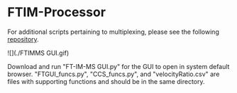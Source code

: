 # FTIM-Processor

For additional scripts pertaining to multiplexing, please see the following 
[repository](https://github.com/bhclowers/DAMS/tree/master/Ion%20Multiplexing).

![](./FTIMMS GUI.gif)

Download and run "FT-IM-MS GUI.py" for the GUI to open in system default
browser. "FTGUI_funcs.py", "CCS_funcs.py", and "velocityRatio.csv" are files 
with supporting functions and should be in the same directory. 